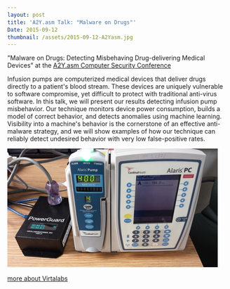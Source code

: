 ```yaml
---
layout: post
title: 'A2Y.asm Talk: "Malware on Drugs"'
Date: 2015-09-12
thumbnail: /assets/2015-09-12-A2Yasm.jpg
---
```


\"Malware on Drugs: Detecting Misbehaving Drug-delivering Medical Devices\"
at the [A2Y.asm Computer Security Conference](http://www.arbsec.org/a2y.asm/index.html)

Infusion pumps are computerized medical devices that deliver drugs directly to a patient\'s blood stream.  These devices are uniquely vulnerable to software compromise, yet difficult to protect with traditional anti-virus software.  In this talk, we will present our results detecting infusion pump misbehavior.  Our technique monitors device power consumption, builds a model of correct behavior, and detects anomalies using machine learning.  Visibility into a machine\'s behavior is the cornerstone of an effective anti-malware strategy, and we will show examples of how our technique can reliably detect undesired behavior with very low false-positive rates.

![infusion pump image](/assets/2015-09-12-A2Yasm.jpg)

[more about Virtalabs](http://www.virtalabs.com/)
